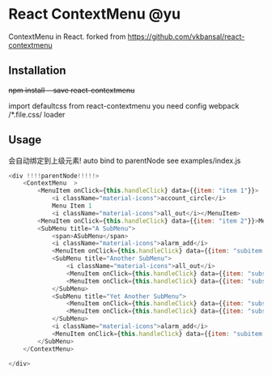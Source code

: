  

# React ContextMenu @yu

ContextMenu in React.
forked from https://github.com/vkbansal/react-contextmenu

## Installation

~~npm install --save react-contextmenu~~

import defaultcss from react-contextmenu
you need config webpack /*.file.css/ loader

## Usage
  会自动绑定到上级元素!
  auto bind to parentNode
  see examples/index.js
```js
<div !!!!parentNode!!!!!>
    <ContextMenu  >
        <MenuItem onClick={this.handleClick} data={{item: "item 1"}}>
            <i className="material-icons">account_circle</i>
            Menu Item 1
            <i className="material-icons">all_out</i></MenuItem>
        <MenuItem onClick={this.handleClick} data={{item: "item 2"}}>Menu Item 2</MenuItem>
        <SubMenu title="A SubMenu">
            <span>ASubMenu</span>
            <i className="material-icons">alarm_add</i>
            <MenuItem onClick={this.handleClick} data={{item: "subitem 1"}}>SubItem 1</MenuItem>
            <SubMenu title="Another SubMenu">
                <i className="material-icons">all_out</i>
                <MenuItem onClick={this.handleClick} data={{item: "subsubitem 1"}}>SubSubItem 1</MenuItem>
                <MenuItem onClick={this.handleClick} data={{item: "subsubitem 2"}}>SubSubItem 2</MenuItem>
            </SubMenu>
            <SubMenu title="Yet Another SubMenu">
                <MenuItem onClick={this.handleClick} data={{item: "subsubitem 3"}}>SubSubItem 3</MenuItem>
                <MenuItem onClick={this.handleClick} data={{item: "subsubitem 4"}}>SubSubItem 4</MenuItem>
            </SubMenu>
            <i className="material-icons">alarm_add</i>
            <MenuItem onClick={this.handleClick} data={{item: "subitem 2"}}>SubItem 2</MenuItem>
        </SubMenu>
    </ContextMenu>
    
</div>
```
 